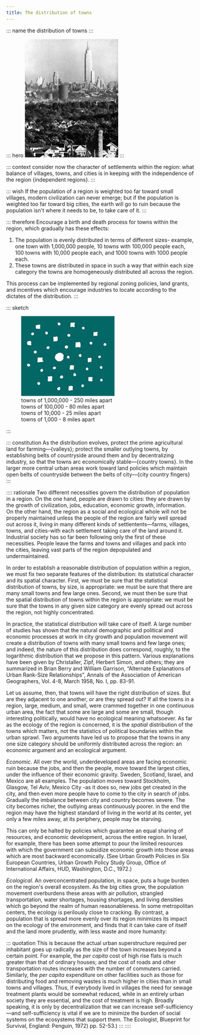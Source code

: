 ```yaml
---
title: The distribution of towns
---
```


::: name
the distribution of towns
:::

::: hero
<img src="the-distribution-of-towns-new-york.jpg" >
:::

::: context
consider now the character of settlements within the region: what balance of villages, towns, and cities is in keeping with the independence of the region {independent regions}.
:::

::: wish
If the population of a region is weighted too far toward small villages, modern civilization can never emerge; but if the population is weighted too far toward big cities, the earth will go to ruin because the population isn't where it needs to be, to take care of it.
:::

::: therefore
Encourage a birth and death process for towns within the region, which gradually has these effects:
1. The population is evenly distributed in terms of different sizes- example, one town with 1,000,000 people, 10 towns with 100,000 people each, 100 towns with 10,000 people each, and 1000 towns with 1000 people each.
1. These towns are distributed in space in such a way that within each size category the towns are homogeneously distributed all across the region.

This process can be implemented by regional zoning policies, land grants, and incentives which encourage industries to locate according to the dictates of the distribution.
:::

::: sketch
<figure>
  <img src="the-distribution-of-towns-sml-towns.jpg">
	<figcaption>
		towns of 1,000,000 - 250 miles apart<br/>
		towns of 100,000 - 80 miles apart<br/>
		towns of 10,000 - 25 miles apart</br>
		towns of 1,000 - 8 miles apart
	</figcaption>
</figure>
:::

::: constitution
As the distribution evolves, protect the prime agricultural land for farming—{valleys}; protect the smaller outlying towns, by establishing belts of countryside around them and by decentralizing industry, so that the towns arc economically stable—{country towns}. In the larger more central urban areas work toward land policies which maintain open belts of countryside between the belts of city—{city country fingers}
:::

:::: rationale
Two different necessities govern the distribution of population in a region. On the one hand, people are drawn to cities: they are drawn by the growth of civilization, jobs, education, economic growth, information. On the other hand, the region as a social and ecological whole will not be properly maintained unless the people of the region are fairly well spread out across it, living in many different kinds of settlentents&mdash;farms, villages, towns, and cities-with each settlement taking care of the land around it. Industrial society has so far been following only the first of these necessities. People leave the farms and towns and villages and pack into the cities, leaving vast parts of the region depopulated and undermaintained.

In order to establish a reasonable distribution of population within a region, we must fix two separate features of the distribution: its statistical character and its spatial character. First, we must be sure that the statistical distribution of towns, by size, is appropriate: we must be sure that there are many small towns and few large ones. Second, we must then be sure that the spatial distribution of towns within the region is appropriate: we must be sure that the towns in any given size category are evenly spread out across the region, not highly concentrated.

In practice, the statistical distribution will take care of itself. A large number of studies has shown that the natural demographic and political and economic processes at work in city growth and population movement will create a distribution of towns with many small towns and few large ones; and indeed, the nature of this distribution does correspond, roughly, to the logarithmic distribution that we propose in this pattern. Various explanations have been given by Christaller, Zipf, Herbert Simon, and others; they are summarized in Brian Berry and William Garrison, “Alternate Explanations of Urban Rank-Size Relationships”, <publication>Annals of the Association of American Geographers</publication>, Vol. 4-8, March 1958, No. I, pp. 83-91.

Let us assume, then, that towns will have the right distribution of sizes. But are they adjacent to one another, or are they spread out? If all the towns in a region, large, medium, and small, were crammed together in one continuous urban area, the fact that some are large and some are small, though interesting politically, would have no ecological meaning whatsoever. As far as the ecology of the region is concerned, it is the *spatial* distribution of the towns which matters, not the statistics of political boundaries within the urban sprawl. Two arguments have led us to propose that the towns in any one size category should be uniformly distributed across the region: an economic argument and an ecological argument.

*Economic*. All over the world, underdeveloped areas are facing economic ruin because the jobs, and then the people, move toward the largest cities, under the influence of their economic gravity. Sweden, Scotland, Israel, and Mexico are all examples. The population moves toward Stockholm, Glasgow, Tel Aviv, Mexico City -as it does so, new jobs get created in the city, and then even more people have to come to the city in search of jobs. Gradually the imbalance between city and country becomes severe. The city becomes richer, the outlying areas continuously poorer. in the end the region may have the highest standard of living in the world at its center, yet only a few miles away, at its periphery, people may be starving.

This can only be halted by policies which guarantee an equal sharing of resources, and economic development, across the entire region. In Israel, for example, there has been some attempt to pour the limited resources with which the government can subsidize economic growth into those areas which are most backward economically. (See <publication>Urban Growth Policies in Six European Countries</publication>, Urban Growth Policy Study Group, Office of International Affairs, HUD, Washington, D.C., 1972.)

*Ecological*. An overconcentrated population, in space, puts a huge burden on the region's overall ecosystem. As the big cities grow, the population movement overburdens these areas with air pollution, strangled transportation, water shortages, housing shortages, and living densities which go beyond the realm of human reasonableness. In some metropolitan centers, the ecology is perilously close to cracking. By contrast, a population that is spread more evenly over its region minimizes its impact on the ecology of the environment, and finds that it can take care of itself and the land more prudently, with less waste and more humanity:

::: quotation
This is because the actual urban superstructure required per inhabitant goes up radically as the size of the town increases beyond a certain point. For example, the *per capita* cost of high rise flats is much greater than that of ordinary houses; and the cost of roads and other transportation routes increases with the number of commuters carried. Similarly, the *per capita* expenditure on other facilities such as those for distributing food and removing wastes is much higher in cities than in small towns and villages. Thus, if everybody lived in villages the need for sewage treatment plants would be somewhat reduced, while in an entirely urban society they are essential, and the cost of treatment is high. Broadly speaking, it is only by decentralization that we can increase self-sufficiency—and self-sufficiency is vital if we are to minimize the burden of social systems on the ecosystems that support them. The Ecologist, <publication>Blueprint for Survival,</publication> England: Penguin, 1972) pp. 52-53.)
:::
::::